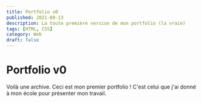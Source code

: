 ```yaml
---
title: Portfolio v0
published: 2021-09-13
description: La toute première version de mon portfolio (la vraie)
tags: [HTML, CSS]
category: Web
draft: false
---
```


# Portfolio v0

Voilà une archive. Ceci est mon premier portfolio ! C'est celui que j'ai donné à mon école pour présenter mon travail.
